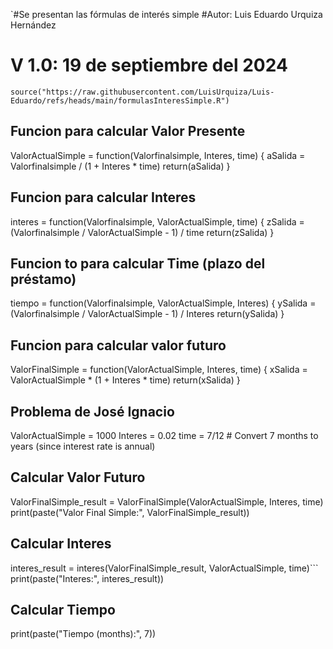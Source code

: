 `#Se presentan las fórmulas de interés simple
#Autor: Luis Eduardo Urquiza Hernández
# V 1.0: 19 de septiembre del 2024
```{r}
source("https://raw.githubusercontent.com/LuisUrquiza/Luis-Eduardo/refs/heads/main/formulasInteresSimple.R")

```

## Funcion para calcular Valor Presente
ValorActualSimple = function(Valorfinalsimple, Interes, time) {
  aSalida = Valorfinalsimple / (1 + Interes * time)
  return(aSalida)
}

## Funcion para calcular Interes
interes = function(Valorfinalsimple, ValorActualSimple, time) {
  zSalida = (Valorfinalsimple / ValorActualSimple - 1) / time
  return(zSalida)
}

## Funcion to para calcular Time (plazo del préstamo)
tiempo = function(Valorfinalsimple, ValorActualSimple, Interes) {
  ySalida = (Valorfinalsimple / ValorActualSimple - 1) / Interes
  return(ySalida)
}

## Funcion para calcular valor futuro 
ValorFinalSimple = function(ValorActualSimple, Interes, time) {
  xSalida = ValorActualSimple * (1 + Interes * time)
  return(xSalida)
}

## Problema de José Ignacio
ValorActualSimple = 1000
Interes = 0.02
time = 7/12  # Convert 7 months to years (since interest rate is annual)

## Calcular Valor Futuro
ValorFinalSimple_result = ValorFinalSimple(ValorActualSimple, Interes, time)
print(paste("Valor Final Simple:", ValorFinalSimple_result))

## Calcular Interes
interes_result = interes(ValorFinalSimple_result, ValorActualSimple, time)```
print(paste("Interes:", interes_result))

## Calcular Tiempo
print(paste("Tiempo (months):", 7))
```
